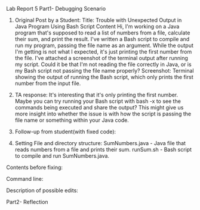 Lab Report 5
Part1- Debugging Scenario

1. Original Post by a Student:
Title: Trouble with Unexpected Output in Java Program Using Bash Script
Content
Hi,
I'm working on a Java program that's supposed to read a list of numbers from a file, calculate their sum, and print the result. I've written a Bash script to compile and run my program, passing the file name as an argument. While the output I'm getting is not what I expected, it's just printing the first number from the file.
I've attached a screenshot of the terminal output after running my script. Could it be that I'm not reading the file correctly in Java, or is my Bash script not passing the file name properly?
Screenshot:
Terminal showing the output of running the Bash script, which only prints the first number from the input file.
![]()

2. TA response:
It's interesting that it's only printing the first number. Maybe you can try running your Bash script with bash -x to see the commands being executed and share the output? This might give us more insight into whether the issue is with how the script is passing the file name or something within your Java code.

3. Follow-up from student(with fixed code):

4. Setting
File and directory structure:
SumNumbers.java - Java file that reads numbers from a file and prints their sum.
runSum.sh - Bash script to compile and run SumNumbers.java.

Contents before fixing:

Command line:

Description of possible edits:


Part2- Reflection
